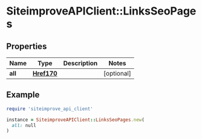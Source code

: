 # SiteimproveAPIClient::LinksSeoPages

## Properties

| Name | Type | Description | Notes |
| ---- | ---- | ----------- | ----- |
| **all** | [**Href170**](Href170.md) |  | [optional] |

## Example

```ruby
require 'siteimprove_api_client'

instance = SiteimproveAPIClient::LinksSeoPages.new(
  all: null
)
```

